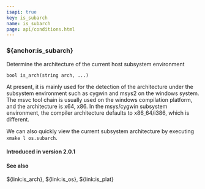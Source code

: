 ```yaml
---
isapi: true
key: is_subarch
name: is_subarch
page: api/conditions.html
---
```


### ${anchor:is_subarch}

Determine the architecture of the current host subsystem environment

`bool is_arch(string arch, ...)`

At present, it is mainly used for the detection of the architecture under the subsystem environment such as cygwin and msys2 on the windows system. The msvc tool chain is usually used on the windows compilation platform, and the architecture is x64, x86.
In the msys/cygwin subsystem environment, the compiler architecture defaults to x86_64/i386, which is different.

We can also quickly view the current subsystem architecture by executing `xmake l os.subarch`.

#### Introduced in version 2.0.1

#### See also

${link:is_arch}, ${link:is_os}, ${link:is_plat}
